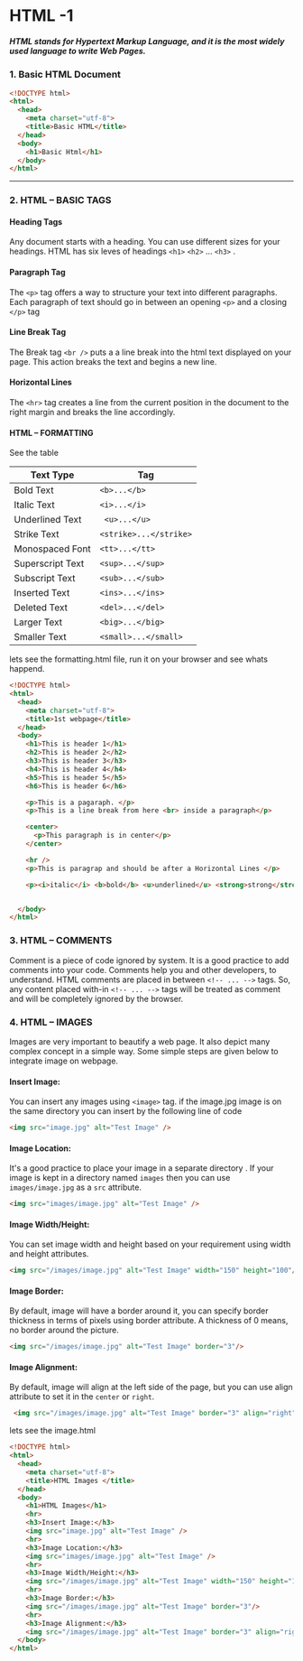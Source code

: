 # HTML -1
##### HTML stands for Hypertext Markup Language, and it is the most widely used language to write Web Pages.

### 1. Basic HTML Document
```HTML
<!DOCTYPE html>
<html>
  <head>
    <meta charset="utf-8">
    <title>Basic HTML</title>
  </head>
  <body>
    <h1>Basic Html</h1>
  </body>
</html>

```
***
### 2. HTML – BASIC TAGS

#### Heading Tags
Any document starts with a heading. You can use different sizes for your headings. HTML has six leves of headings `<h1>` `<h2>` ... `<h3>` .

#### Paragraph Tag
The `<p>` tag offers a way to structure your text into different paragraphs. Each paragraph
of text should go in between an opening `<p>` and a closing `</p>` tag

#### Line Break Tag
The Break tag `<br />` puts a a line break into the html text displayed on your page. This action breaks the text and begins a new line.

#### Horizontal Lines
The `<hr>` tag creates a line from the current position in the document to the right margin and breaks the line accordingly.

#### HTML – FORMATTING
See the table

| Text Type     | Tag           |
| ------------- |--------------|
| Bold Text     | `<b>...</b>`  |
| Italic Text   | `<i>...</i>`  |
| Underlined Text | ` <u>...</u>`      |
| Strike Text| `<strike>...</strike>`|
|Monospaced Font|`<tt>...</tt> `|
| Superscript Text| `<sup>...</sup>` |
|Subscript Text|`<sub>...</sub>`|
|Inserted Text|`<ins>...</ins>`|
|Deleted Text |`<del>...</del>`|
|Larger Text| `<big>...</big>`|
|Smaller Text|`<small>...</small> `|

lets see the formatting.html file, run it on your browser and see whats happend.
```HTML
<!DOCTYPE html>
<html>
  <head>
    <meta charset="utf-8">
    <title>1st webpage</title>
  </head>
  <body>
    <h1>This is header 1</h1>
    <h2>This is header 2</h2>
    <h3>This is header 3</h3>
    <h4>This is header 4</h4>
    <h5>This is header 5</h5>
    <h6>This is header 6</h6>

    <p>This is a pagaraph. </p>
    <p>This is a line break from here <br> inside a paragraph</p>

    <center>
      <p>This paragraph is in center</p>
    </center>

    <hr />
    <p>This is paragrap and should be after a Horizontal Lines </p>

    <p><i>italic</i> <b>bold</b> <u>underlined</u> <strong>strong</strong> <del>deleted text</del> <sub>Subscript</sub> <sup>Superscript</sup> <ins>Inserted text</ins>  </p>


  </body>
</html>

```


### 3. HTML – COMMENTS
Comment is a piece of code ignored by system. It is a good practice to add comments into your code. Comments help you and other developers, to understand.
HTML comments are placed in between `<!-- ... -->` tags. So, any content placed with-in `<!-- ... -->` tags will be treated as comment and will be completely ignored by the browser.

### 4. HTML – IMAGES
Images are very important to beautify a web page. It also depict many complex concept in a simple way. Some simple steps are given below to integrate image on webpage.

#### Insert Image:
You can insert any images using `<image>` tag. if the image.jpg image is on the same directory you can insert by the following line of code
```HTML
<img src="image.jpg" alt="Test Image" />
```
 #### Image Location:
 It's a good practice to place your image in a separate directory . If your image is kept in a directory named `images` then you can use `images/image.jpg` as a `src` attribute.
 ```HTML
 <img src="images/image.jpg" alt="Test Image" />
 ```

 #### Image Width/Height:
 You can set image width and height based on your requirement using width and height attributes.
 ```HTML
<img src="/images/image.jpg" alt="Test Image" width="150" height="100"/>
 ```

 #### Image Border:
 By default, image will have a border around it, you can specify border thickness in terms of pixels using border attribute. A thickness of 0 means, no border around the picture.
 ```HTML
 <img src="/images/image.jpg" alt="Test Image" border="3"/>
 ```

 #### Image Alignment:
 By default, image will align at the left side of the page, but you can use align attribute to set it in the `center` or `right`.

 ```HTML
  <img src="/images/image.jpg" alt="Test Image" border="3" align="right" />
 ```

 lets see the image.html
 ```HTML
 <!DOCTYPE html>
 <html>
   <head>
     <meta charset="utf-8">
     <title>HTML Images </title>
   </head>
   <body>
     <h1>HTML Images</h1>
     <hr>
     <h3>Insert Image:</h3>
     <img src="image.jpg" alt="Test Image" />
     <hr>
     <h3>Image Location:</h3>
     <img src="images/image.jpg" alt="Test Image" />
     <hr>
     <h3>Image Width/Height:</h3>
     <img src="/images/image.jpg" alt="Test Image" width="150" height="100"/>
     <hr>
     <h3>Image Border:</h3>
     <img src="/images/image.jpg" alt="Test Image" border="3"/>
     <hr>
     <h3>Image Alignment:</h3>
     <img src="/images/image.jpg" alt="Test Image" border="3" align="right" />
   </body>
 </html>

 ```
